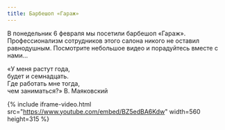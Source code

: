 ```yaml
---
title: Барбешоп «Гараж»
---
```


В понедельник 6 февраля мы посетили барбешоп «Гараж». Профессионализм сотрудников этого салона никого не оставил равнодушным. Посмотрите небольшое видео и порадуйтесь вместе с нами…

<!--more-->
«У меня растут года,  
будет и семнадцать.  
Где работать мне тогда,  
чем заниматься?» В. Маяковский

{% include iframe-video.html src="https://www.youtube.com/embed/BZ5edBA6Kdw" width=560 height=315 %}
